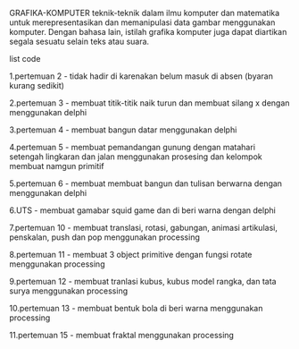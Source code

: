 GRAFIKA-KOMPUTER
teknik-teknik dalam ilmu komputer dan matematika untuk merepresentasikan dan memanipulasi data gambar menggunakan komputer. Dengan bahasa lain, istilah grafika komputer juga dapat diartikan segala sesuatu selain teks atau suara.

list code

1.pertemuan 2 - tidak hadir di karenakan belum masuk di absen (byaran kurang sedikit)

2.pertemuan 3 - membuat titik-titik naik turun dan membuat silang x dengan menggunakan delphi

3.pertemuan 4 - membuat bangun datar menggunakan delphi

4.pertemuan 5 - membuat pemandangan gunung dengan matahari setengah lingkaran dan jalan menggunakan prosesing dan kelompok membuat namgun primitif

5.pertemuan 6 - membuat membuat bangun dan tulisan berwarna dengan menggunakan delphi

6.UTS - membuat gamabar squid game dan di beri warna dengan delphi

7.pertemuan 10 - membuat translasi, rotasi, gabungan, animasi artikulasi, penskalan, push dan pop menggunakan processing

8.pertemuan 11 - membuat 3 object primitive dengan fungsi rotate menggunakan processing

9.pertemuan 12 - membuat tranlasi kubus, kubus model rangka, dan tata surya menggunakan processing

10.pertemuan 13 - membuat bentuk bola di beri warna menggunakan processing

11.pertemuan 15 - membuat fraktal menggunakan processing
